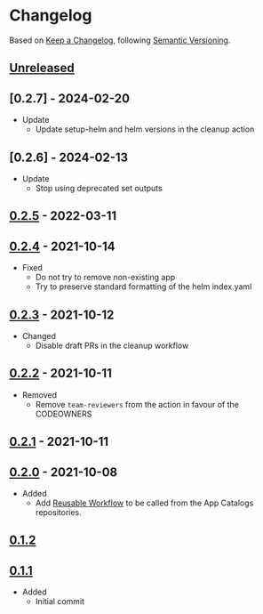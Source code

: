 # Changelog

Based on [Keep a Changelog](https://keepachangelog.com/en/1.0.0/), following [Semantic Versioning](https://semver.org/spec/v2.0.0.html).

## [Unreleased]

## [0.2.7] - 2024-02-20

- Update
    - Update setup-helm and helm versions in the cleanup action

## [0.2.6] - 2024-02-13

- Update
    - Stop using deprecated set outputs

## [0.2.5] - 2022-03-11

## [0.2.4] - 2021-10-14

- Fixed
  - Do not try to remove non-existing app
  - Try to preserve standard formatting of the helm index.yaml

## [0.2.3] - 2021-10-12

- Changed
  - Disable draft PRs in the cleanup workflow

## [0.2.2] - 2021-10-11

- Removed
  - Remove `team-reviewers` from the action in favour of the CODEOWNERS

## [0.2.1] - 2021-10-11

## [0.2.0] - 2021-10-08

- Added
  - Add [Reusable Workflow](https://docs.github.com/en/actions/learn-github-actions/reusing-workflows) to be called from
    the App Catalogs repositories.

## [0.1.2]

## [0.1.1]

- Added
  - Initial commit

[Unreleased]: https://github.com/giantswarm/app-catalog-cleanup-tool/compare/v0.2.5...HEAD
[0.2.5]: https://github.com/giantswarm/app-catalog-cleanup-tool/compare/v0.2.4...v0.2.5
[0.2.4]: https://github.com/giantswarm/app-catalog-cleanup-tool/compare/v0.2.3...v0.2.4
[0.2.3]: https://github.com/giantswarm/app-catalog-cleanup-tool/compare/v0.2.2...v0.2.3
[0.2.2]: https://github.com/giantswarm/app-catalog-cleanup-tool/compare/v0.2.1...v0.2.2
[0.2.1]: https://github.com/giantswarm/app-catalog-cleanup-tool/compare/v0.2.0...v0.2.1
[0.2.0]: https://github.com/giantswarm/app-catalog-cleanup-tool/compare/v0.1.2...v0.2.0
[0.1.2]: https://github.com/giantswarm/app-catalog-cleanup-tool/compare/v0.1.1...v0.1.2
[0.1.1]: https://github.com/giantswarm/app-catalog-cleanup-tool/releases/tag/v0.1.1

